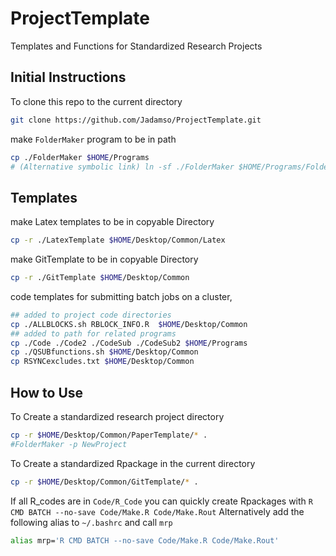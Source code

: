 # ProjectTemplate
Templates and Functions for Standardized Research Projects


## Initial Instructions

To clone this repo to the current directory
```bash
git clone https://github.com/Jadamso/ProjectTemplate.git
```

make `FolderMaker` program to be in path

```bash
cp ./FolderMaker $HOME/Programs
# (Alternative symbolic link) ln -sf ./FolderMaker $HOME/Programs/FolderMaker
```
## 

## Templates

make Latex templates  to be in copyable Directory
```bash
cp -r ./LatexTemplate $HOME/Desktop/Common/Latex
```

make GitTemplate to be in copyable Directory
```bash
cp -r ./GitTemplate $HOME/Desktop/Common
```

code templates for submitting batch jobs on a cluster,
```bash
## added to project code directories
cp ./ALLBLOCKS.sh RBLOCK_INFO.R  $HOME/Desktop/Common
## added to path for related programs
cp ./Code ./Code2 ./CodeSub ./CodeSub2 $HOME/Programs
cp ./QSUBfunctions.sh $HOME/Desktop/Common
cp RSYNCexcludes.txt $HOME/Desktop/Common
```


## How to Use

To Create a standardized research project directory

```bash
cp -r $HOME/Desktop/Common/PaperTemplate/* .
#FolderMaker -p NewProject
```

To Create a standardized Rpackage in the current directory
```bash
cp -r $HOME/Desktop/Common/GitTemplate/* .
```

If all R_codes are in `Code/R_Code` 
you can quickly create Rpackages with `R CMD BATCH --no-save Code/Make.R Code/Make.Rout`
Alternatively add the following alias to `~/.bashrc` and call `mrp`
```bash
alias mrp='R CMD BATCH --no-save Code/Make.R Code/Make.Rout'
```

